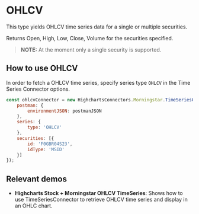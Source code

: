 # OHLCV

 This type yields OHLCV time series data for a single or multiple securities.

 Returns Open, High, Low, Close, Volume for the securities specified.

 > **NOTE:** At the moment only a single security is supported.

 ## How to use OHLCV

 In order to fetch a OHLCV time series, specify series type 
 `OHLCV` in the Time Series Connector options.

 ```js
 const ohlcvConnector = new HighchartsConnectors.Morningstar.TimeSeriesConnector({
     postman: {
         environmentJSON: postmanJSON
     },
     series: {
         type: 'OHLCV'
     },
     securities: [{
         id: 'F0GBR04S23',
         idType: 'MSID'
     }]
 });
 ```

 ## Relevant demos

 - **Highcharts Stock + Morningstar OHLCV TimeSeries**: Shows how to use 
 TimeSeriesConnector to retrieve OHLCV time series and display in an OHLC chart.